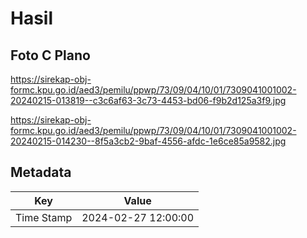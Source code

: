 # Hasil

## Foto C Plano

https://sirekap-obj-formc.kpu.go.id/aed3/pemilu/ppwp/73/09/04/10/01/7309041001002-20240215-013819--c3c6af63-3c73-4453-bd06-f9b2d125a3f9.jpg

https://sirekap-obj-formc.kpu.go.id/aed3/pemilu/ppwp/73/09/04/10/01/7309041001002-20240215-014230--8f5a3cb2-9baf-4556-afdc-1e6ce85a9582.jpg


## Metadata

| Key        | Value               |
| ---------- | ------------------- |
| Time Stamp | 2024-02-27 12:00:00 |



